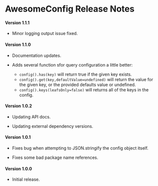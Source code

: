 # AwesomeConfig Release Notes

#### **Version 1.1.1**

 - Minor logging output issue fixed.

#### **Version 1.1.0**

 - Documentation updates.

 - Adds several function sfor query configuration a little better:
   - `config().has(key)` will return true if the given key exists.
   - `config().get(key,defaultValue=undefined)` will return the value for the given key, or the provided defaults value or undefined.
   - `config().keys(leafsOnly=false)` will returns all of the keys in the config.

#### **Version 1.0.2**

 - Updating API docs.

 - Updating external dependency versions.

#### **Version 1.0.1**

 - Fixes bug when attempting to JSON.stringify the config object itself.

 - Fixes some bad package name references.

#### **Version 1.0.0**

 - Initial release.
